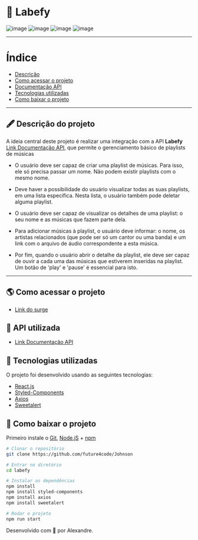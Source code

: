 
#  🎵 Labefy

![image](https://user-images.githubusercontent.com/71138743/130374856-62e442a3-19a4-4852-ace2-a0f0a5a504b1.png)
![image](https://user-images.githubusercontent.com/71138743/130374901-fffbc171-71ca-4750-a384-17a8c16beaf6.png)
![image](https://user-images.githubusercontent.com/71138743/130374915-152c5833-8dd8-4ba3-b150-27241b67ac59.png)
![image](https://user-images.githubusercontent.com/71138743/130374948-2e46e2e8-7237-48bf-a982-b712b4a395cc.png)

---


# Índice

- [Descrição](#-descrição-do-projeto)
- [Como acessar o projeto](#-como-acessar-o-projeto)
- [Documentação API](#-API-utilizada)
- [Tecnologias utilizadas](#-tecnologias-utilizadas)
- [Como baixar o projeto](#-como-baixar-o-projeto)

---

## 🖋 Descrição do projeto

A ideia central deste projeto é realizar uma integração com a API **Labefy** [Link Documentação API](https://documenter.getpostman.com/view/7549981/SztBc8eT?version=latest), que permite o gerenciamento básico de playlists de músicas

-   O usuário deve ser capaz de criar uma playlist de músicas. Para isso, ele só precisa passar um nome. Não podem existir playlists com o mesmo nome.

-   Deve haver a possibilidade do usuário visualizar todas as suas playlists, em uma lista específica. Nesta lista, o usuário também pode deletar alguma playlist.

-   O usuário deve ser capaz de visualizar os detalhes de uma playlist: o seu nome e as músicas que fazem parte dela.

-   Para adicionar músicas à playlist, o usuário deve informar: o nome, os artistas relacionados (que pode ser só um cantor ou uma banda) e um link com o arquivo de áudio correspondente a esta música.

- Por fim, quando o usuário abrir o detalhe da playlist, ele deve ser capaz de ouvir a cada uma das músicas que estiverem inseridas na playlist. Um botão de 'play' e 'pause' é essencial para isto.

---

## 🌎 Como acessar o projeto

- [Link do surge](https://labefy-ale-johnson.surge.sh/)

## 🎼 API utilizada

- [Link Documentação API](https://documenter.getpostman.com/view/7549981/SztBc8eT?version=latest)



## 🚀 Tecnologias utilizadas

O projeto foi desenvolvido usando as seguintes tecnologias:

- [React.js](https://pt-br.reactjs.org/docs/getting-started.html)
- [Styled-Components](https://styled-components.com/docs)
- [Axios](https://axios-http.com/ptbr/docs/intro)
- [Sweetalert](https://sweetalert.js.org/docs/)

## 💾 Como baixar o projeto

Primeiro instale o [Git](https://git-scm.com/), [Node.jS](https://nodejs.org/pt-br/download/) + [npm](https://www.npmjs.com/get-npm)
```bash
# Clonar o repositório
git clone https://github.com/future4code/Johnson

# Entrar no diretório
cd labefy

# Instalar as dependências
npm install
npm install styled-components
npm install axios
npm install sweetalert

# Rodar o projeto
npm run start
```
Desenvolvido com 💙 por Alexandre.
